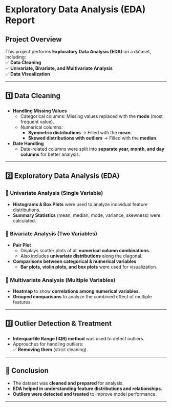 # **Exploratory Data Analysis (EDA) Report**  

## **Project Overview**  
This project performs **Exploratory Data Analysis (EDA)** on a dataset, including:  
✅ **Data Cleaning**  
✅ **Univariate, Bivariate, and Multivariate Analysis**  
✅ **Data Visualization**  

---

## **1️⃣ Data Cleaning**  
- **Handling Missing Values**  
  - Categorical columns: Missing values replaced with the **mode** (most frequent value).  
  - Numerical columns:  
    - **Symmetric distributions** → Filled with the **mean**.  
    - **Skewed distributions with outliers** → Filled with the **median**.  
- **Date Handling**  
  - Date-related columns were split into **separate year, month, and day columns** for better analysis.  

---

## **2️⃣ Exploratory Data Analysis (EDA)**  

### **🔹 Univariate Analysis** (Single Variable)  
- **Histograms & Box Plots** were used to analyze individual feature distributions.  
- **Summary Statistics** (mean, median, mode, variance, skewness) were calculated.  

### **🔹 Bivariate Analysis** (Two Variables)  
- **Pair Plot**  
  - Displays scatter plots of all **numerical column combinations**.  
  - Also includes **univariate distributions** along the diagonal.  
- **Comparisons between categorical & numerical variables**  
  - **Bar plots, violin plots, and box plots** were used for visualization.  

### **🔹 Multivariate Analysis** (Multiple Variables)  
- **Heatmap** to show **correlations among numerical variables**.  
- **Grouped comparisons** to analyze the combined effect of multiple features.  

---

## **3️⃣ Outlier Detection & Treatment**  
- **Interquartile Range (IQR) method** was used to detect outliers.  
- Approaches for handling outliers:  
  ✅ **Removing them** (strict cleaning).  

---

## **🔹 Conclusion**  
- The dataset was **cleaned and prepared** for analysis.  
- **EDA helped in understanding feature distributions and relationships.**  
- **Outliers were detected and treated** to improve model performance.  

---